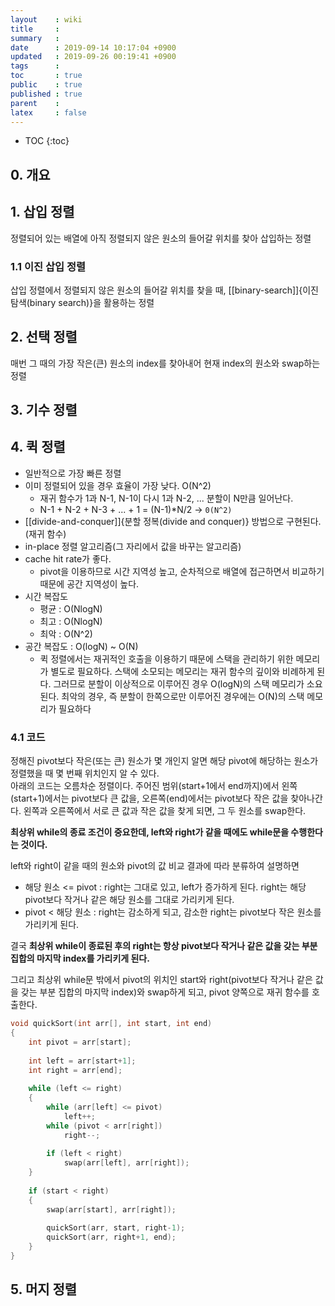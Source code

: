 ```yaml
---
layout    : wiki
title     : 
summary   : 
date      : 2019-09-14 10:17:04 +0900
updated   : 2019-09-26 00:19:41 +0900
tags      : 
toc       : true
public    : true
published : true
parent    : 
latex     : false
---
```

* TOC
{:toc}

## 0. 개요

## 1. 삽입 정렬
정렬되어 있는 배열에 아직 정렬되지 않은 원소의 들어갈 위치를 찾아 삽입하는 정렬
### 1.1 이진 삽입 정렬
삽입 정렬에서 정렬되지 않은 원소의 들어갈 위치를 찾을 때, [[binary-search]]{이진 탐색(binary search)}을 활용하는 정렬

## 2. 선택 정렬
매번 그 때의 가장 작은(큰) 원소의 index를 찾아내어 현재 index의 원소와 swap하는 정렬

## 3. 기수 정렬

## 4. 퀵 정렬
- 일반적으로 가장 빠른 정렬
- 이미 정렬되어 있을 경우 효율이 가장 낮다. O(N^2)
	- 재귀 함수가 1과 N-1, N-1이 다시 1과 N-2, ... 분할이 N만큼 일어난다. 
	- N-1 + N-2 + N-3 + ... + 1 = (N-1)*N/2 -> `0(N^2)`
- [[divide-and-conquer]]{분할 정복(divide and conquer)} 방법으로 구현된다.(재귀 함수)
- in-place 정렬 알고리즘(그 자리에서 값을 바꾸는 알고리즘)
- cache hit rate가 좋다.
  - pivot을 이용하므로 시간 지역성 높고, 순차적으로 배열에 접근하면서 비교하기 때문에 공간 지역성이 높다.
- 시간 복잡도
	- 평균 : O(NlogN)
	- 최고 : O(NlogN)
	- 최악 : O(N^2)
- 공간 복잡도 : O(logN) ~ O(N)
	- 퀵 정렬에서는 재귀적인 호출을 이용하기 때문에 스택을 관리하기 위한 메모리가 별도로 필요하다. 스택에 소모되는 메모리는 재귀 함수의 깊이와 비례하게 된다. 그러므로 분할이 이상적으로 이루어진 경우 O(logN)의 스택 메모리가 소요된다. 최악의 경우, 즉 분할이 한쪽으로만 이루어진 경우에는 O(N)의 스택 메모리가 필요하다


### 4.1 코드
정해진 pivot보다 작은(또는 큰) 원소가 몇 개인지 알면 해당 pivot에 해당하는 원소가 정렬했을 때 몇 번째 위치인지 알 수 있다.  
아래의 코드는 오름차순 정렬이다.
주어진 범위(start+1에서 end까지)에서 왼쪽(start+1)에서는 pivot보다 큰 값을, 오른쪽(end)에서는 pivot보다 작은 값을 찾아나간다. 왼쪽과 오른쪽에서 서로 큰 값과 작은 값을 찾게 되면, 그 두 원소를 swap한다.  

**최상위 while의 종료 조건이 중요한데, left와 right가 같을 때에도 while문을 수행한다는 것이다.**

left와 right이 같을 때의 원소와 pivot의 값 비교 결과에 따라 분류하여 설명하면
- 해당 원소 <= pivot : right는 그대로 있고, left가 증가하게 된다. right는 해당 pivot보다 작거나 같은 해당 원소를 그대로 가리키게 된다.
- pivot < 해당 원소 : right는 감소하게 되고, 감소한 right는 pivot보다 작은 원소를 가리키게 된다.
 
결국 **최상위 while이 종료된 후의 right는 항상 pivot보다 작거나 같은 값을 갖는 부분 집합의 마지막 index를 가리키게 된다.**

그리고 최상위 while문 밖에서 pivot의 위치인 start와 right(pivot보다 작거나 같은 값을 갖는 부분 집합의 마지막 index)와 swap하게 되고, pivot 양쪽으로 재귀 함수를 호출한다.

```cpp
void quickSort(int arr[], int start, int end)
{
	int pivot = arr[start];
	
	int left = arr[start+1];
	int right = arr[end];
	
	while (left <= right)
	{
		while (arr[left] <= pivot)
			left++;
		while (pivot < arr[right])
			right--;
	
		if (left < right)
			swap(arr[left], arr[right]);
	}
	
	if (start < right)
	{
		swap(arr[start], arr[right]);
	
		quickSort(arr, start, right-1);
		quickSort(arr, right+1, end);
	}
}
```

## 5. 머지 정렬

